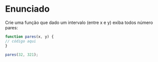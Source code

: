 # Enunciado
Crie uma função que dado um intervalo (entre x e y) exiba todos número pares:

~~~javascript
function pares(x, y) {
// código aqui
}

pares(32, 321);
~~~
